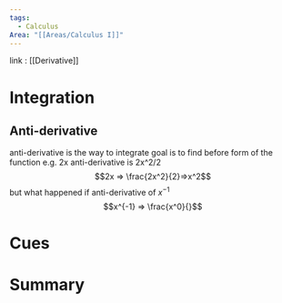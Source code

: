 ```yaml
---
tags:
  - Calculus
Area: "[[Areas/Calculus I]]"
---
```

link : [[Derivative]]
# Integration
## Anti-derivative
anti-derivative is the way to integrate goal is to find before form of the function
e.g. 2x anti-derivative is 2x^2/2 
$$2x => \frac{2x^2}{2}=>x^2$$
but what happened if anti-derivative of $x^{-1}$ 
$$x^{-1} => \frac{x^0}{}$$
# Cues
# Summary
```

```